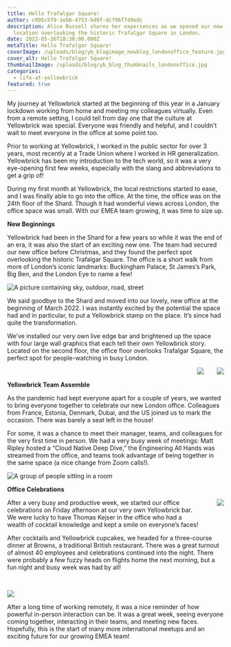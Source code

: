 ```yaml
---
title: Hello Trafalgar Square!
author: c095c5f9-1eb6-4753-bd9f-dcf96f749edc
description: Alice Russell shares her experiences as we opened our new office
  location overlooking the historic Trafalgar Square in London.
date: 2022-05-26T18:30:00.000Z
metaTitle: Hello Trafalgar Square!
coverImage: /uploads/blog/yb_blogimage_newblog_londonoffice_feature.jpg
cover_alt: Hello Trafalgar Square!
thumbnailImage: /uploads/blog/yb_blog_thumbnails_londonoffice.jpg
categories:
  - life-at-yellowbrick
featured: true
---
```

<!--StartFragment-->

My journey at Yellowbrick started at the beginning of this year in a January lockdown working from home and meeting my colleagues virtually. Even from a remote setting, I could tell from day one that the culture at Yellowbrick was special. Everyone was friendly and helpful, and I couldn’t wait to meet everyone in the office at some point too.

Prior to working at Yellowbrick, I worked in the public sector for over 3 years, most recently at a Trade Union where I worked in HR generalization. Yellowbrick has been my introduction to the tech world, so it was a very eye-opening first few weeks, especially with the slang and abbreviations to get a grip of!

During my first month at Yellowbrick, the local restrictions started to ease, and I was finally able to go into the office. At the time, the office was on the 24th floor of the Shard. Though it had wonderful views across London, the office space was small. With our EMEA team growing, it was time to size up.

**New Beginnings**

Yellowbrick had been in the Shard for a few years so while it was the end of an era, it was also the start of an exciting new one. The team had secured our new office before Christmas, and they found the perfect spot overlooking the historic Trafalgar Square. The office is a short walk from more of London’s iconic landmarks: Buckingham Palace, St James’s Park, Big Ben, and the London Eye to name a few!

![A picture containing sky, outdoor, road, street](/uploads/blog/city_picture.png "A picture containing sky, outdoor, road, street")

We said goodbye to the Shard and moved into our lovely, new office at the beginning of March 2022. I was instantly excited by the potential the space had and in particular, to put a Yellowbrick stamp on the place. It’s since had quite the transformation.

We’ve installed our very own live edge bar and brightened up the space with four large wall graphics that each tell their own Yellowbrick story. Located on the second floor, the office floor overlooks Trafalgar Square, the perfect spot for people-watching in busy London.

<img style="float:right;margin-left:30px;magin-bottom:20px;" src="/uploads/blog/party2.png" />
<img style="float:right;magin-bottom:20px;" src="/uploads/blog/party3.png" />

<p>&nbsp;</p>
<p><b>Yellowbrick Team Assemble</b></p>

As the pandemic had kept everyone apart for a couple of years, we wanted to bring everyone together to celebrate our new London office. Colleagues from France, Estonia, Denmark, Dubai, and the US joined us to mark the occasion. There was barely a seat left in the house!

For some, it was a chance to meet their manager, teams, and colleagues for the very first time in person. We had a very busy week of meetings: Matt Ripley hosted a “Cloud Native Deep Dive,” the Engineering All Hands was streamed from the office, and teams took advantage of being together in the same space (a nice change from Zoom calls!).

![A group of people sitting in a room](/uploads/blog/party4.png "A group of people sitting in a room")

**Office Celebrations**

<p><img style="float:right;margin-bottom:20px;padding-left:40px" src="/uploads/blog/party.png" /></p>
<p>After a very busy and productive week, we started our office celebrations on Friday afternoon at our very own Yellowbrick bar. We were lucky to have Thomas Kejser in the office who had a wealth of cocktail knowledge and kept a smile on everyone’s faces! </p>

After cocktails and Yellowbrick cupcakes, we headed for a three-course dinner at Browns, a traditional British restaurant. There was a great turnout of almost 40 employees and celebrations continued into the night. There were probably a few fuzzy heads on flights home the next morning, but a fun night and busy week was had by all!


<p style="margin-bottom:1px;">&nbsp;</p>
<p><img style="margin:auto:" src="/uploads/blog/group.png" /></p>

After a long time of working remotely, it was a nice reminder of how powerful in-person interaction can be. It was a great week, seeing everyone coming together, interacting in their teams, and meeting new faces. Hopefully, this is the start of many more international meetups and an exciting future for our growing EMEA team!

<!--EndFragment-->
